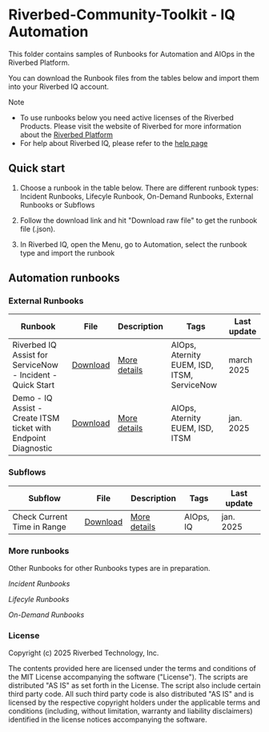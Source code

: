 # Riverbed-Community-Toolkit - IQ Automation

This folder contains samples of Runbooks for Automation and AIOps in the Riverbed Platform.

You can download the Runbook files from the tables below and import them into your Riverbed IQ account. 

> [!NOTE]
> * To use runbooks below you need active licenses of the Riverbed Products. Please visit the website of Riverbed for more information about the [Riverbed Platform](https://www.riverbed.com/platform)
> * For help about Riverbed IQ, please refer to the [help page](https://help.cloud.riverbed.com/) 

## Quick start

1. Choose a runbook in the table below. There are different runbook types: Incident Runbooks, Lifecyle Runbook, On-Demand Runbooks, External Runbooks or Subflows

2. Follow the download link and hit "Download raw file" to get the runbook file (.json).

3. In Riverbed IQ, open the Menu, go to Automation, select the runbook type and import the runbook

## Automation runbooks

### External Runbooks

| Runbook | File | Description | Tags | Last update |
| --- | --- | --- | --- | --- |
| Riverbed IQ Assist for ServiceNow - Incident - Quick Start | [Download](Automation/External%20Runbooks/100-riverbed-iq-assist-for-servicenow-incident-quickstart/Riverbed%20IQ%20Assist%20for%20ServiceNow%20-%20Incident%20-%20Quick%20Start.json) | [More details](Automation/External%20Runbooks/100-riverbed-iq-assist-for-servicenow-incident-quickstart) | AIOps, Aternity EUEM, ISD, ITSM, ServiceNow | march 2025 |
| Demo - IQ Assist - Create ITSM ticket with Endpoint Diagnostic | [Download](Automation/External%20Runbooks/200-riverbed-iq-assist-isd-endpoint-diagnostic/Demo%20-%20ISD%20-%20Riverbed%20IQ%20Assist%20-%20Create%20ITSM%20ticket%20with%20Endpoint%20Diagnostic.json) | [More details](Automation/External%20Runbooks/200-riverbed-iq-assist-isd-endpoint-diagnostic) | AIOps, Aternity EUEM, ISD, ITSM | jan. 2025 |

### Subflows

| Subflow | File | Description | Tags | Last update |
| --- | --- | --- | --- | --- |
| Check Current Time in Range | [Download](Automation/Subflows/Check%20Current%20Time%20in%20Range/Check%20Current%20Time%20in%20Range.txt) | [More details](Automation/Subflows/Check%20Current%20Time%20in%20Range) | AIOps, IQ | jan. 2025 |

### More runbooks

Other Runbooks for other Runbooks types are in preparation.

*Incident Runbooks*

*Lifecyle Runbooks*

*On-Demand Runbooks*

### License

Copyright (c) 2025 Riverbed Technology, Inc.

The contents provided here are licensed under the terms and conditions of the MIT License accompanying the software ("License"). The scripts are distributed "AS IS" as set forth in the License. The script also include certain third party code. All such third party code is also distributed "AS IS" and is licensed by the respective copyright holders under the applicable terms and conditions (including, without limitation, warranty and liability disclaimers) identified in the license notices accompanying the software.
